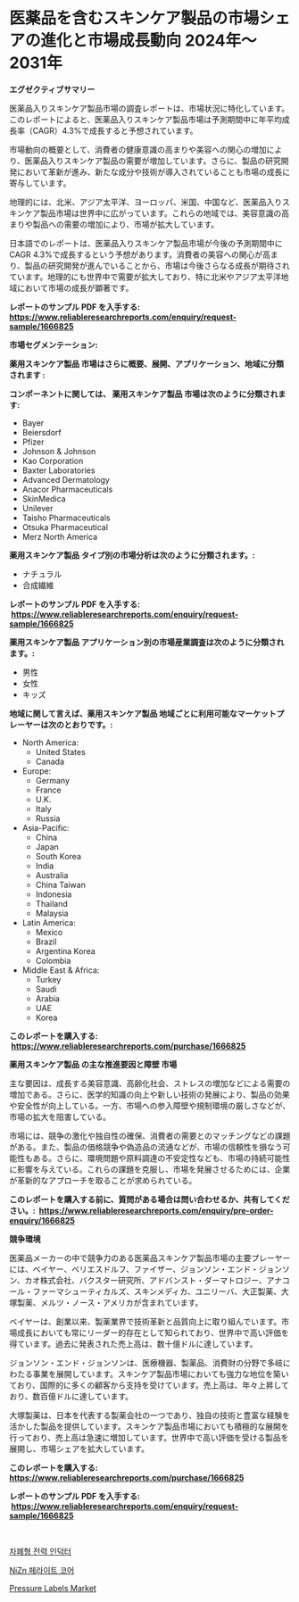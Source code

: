 <p><h1>医薬品を含むスキンケア製品の市場シェアの進化と市場成長動向 2024年〜2031年</h1></p><p><strong>エグゼクティブサマリー</strong></p>
<p><p>医薬品入りスキンケア製品市場の調査レポートは、市場状況に特化しています。このレポートによると、医薬品入りスキンケア製品市場は予測期間中に年平均成長率（CAGR）4.3%で成長すると予想されています。</p><p>市場動向の概要として、消費者の健康意識の高まりや美容への関心の増加により、医薬品入りスキンケア製品の需要が増加しています。さらに、製品の研究開発において革新が進み、新たな成分や技術が導入されていることも市場の成長に寄与しています。</p><p>地理的には、北米、アジア太平洋、ヨーロッパ、米国、中国など、医薬品入りスキンケア製品市場は世界中に広がっています。これらの地域では、美容意識の高まりや製品への需要の増加により、市場が拡大しています。</p><p>日本語でのレポートは、医薬品入りスキンケア製品市場が今後の予測期間中にCAGR 4.3%で成長するという予想があります。消費者の美容への関心が高まり、製品の研究開発が進んでいることから、市場は今後さらなる成長が期待されています。地理的にも世界中で需要が拡大しており、特に北米やアジア太平洋地域において市場の成長が顕著です。</p></p>
<p><strong>レポートのサンプル PDF を入手する: <a href="https://www.reliableresearchreports.com/enquiry/request-sample/1666825">https://www.reliableresearchreports.com/enquiry/request-sample/1666825</a></strong></p>
<p><strong>市場セグメンテーション:</strong></p>
<p><strong> 薬用スキンケア製品 市場はさらに概要、展開、アプリケーション、地域に分類されます :</strong></p>
<p><strong>コンポーネントに関しては、 薬用スキンケア製品 市場は次のように分類されます: &nbsp;</strong></p>
<p><ul><li>Bayer</li><li>Beiersdorf</li><li>Pfizer</li><li>Johnson & Johnson</li><li>Kao Corporation</li><li>Baxter Laboratories</li><li>Advanced Dermatology</li><li>Anacor Pharmaceuticals</li><li>SkinMedica</li><li>Unilever</li><li>Taisho Pharmaceuticals</li><li>Otsuka Pharmaceutical</li><li>Merz North America</li></ul></p>
<p><strong> 薬用スキンケア製品 タイプ別の市場分析は次のように分類されます。:</strong></p>
<p><ul><li>ナチュラル</li><li>合成繊維</li></ul></p>
<p><strong>レポートのサンプル PDF を入手する: &nbsp;<a href="https://www.reliableresearchreports.com/enquiry/request-sample/1666825">https://www.reliableresearchreports.com/enquiry/request-sample/1666825</a></strong></p>
<p><strong> 薬用スキンケア製品 アプリケーション別の市場産業調査は次のように分類されます。:</strong></p>
<p><ul><li>男性</li><li>女性</li><li>キッズ</li></ul></p>
<p><strong>地域に関して言えば、薬用スキンケア製品 地域ごとに利用可能なマーケットプレーヤーは次のとおりです。:</strong></p>
<p><ul>
    <li>
        North America:
        <ul>
            <li>United States</li>
            <li>Canada</li>
        </ul>
    </li>
    <li>
        Europe:
        <ul>
            <li>Germany</li>
            <li>France</li>
            <li>U.K.</li>
            <li>Italy</li>
            <li>Russia</li>
        </ul>
    </li>
    <li>
        Asia-Pacific:
        <ul>
            <li>China</li>
            <li>Japan</li>
            <li>South Korea</li>
            <li>India</li>
            <li>Australia</li>
            <li>China Taiwan</li>
            <li>Indonesia</li>
            <li>Thailand</li>
            <li>Malaysia</li>
        </ul>
    </li>
    <li>
        Latin America:
        <ul>
            <li>Mexico</li>
            <li>Brazil</li>
            <li>Argentina Korea</li>
            <li>Colombia</li>
        </ul>
    </li>
    <li>
        Middle East & Africa:
        <ul>
            <li>Turkey</li>
            <li>Saudi</li>
            <li>Arabia</li>
            <li>UAE</li>
            <li>Korea</li>
        </ul>
    </li>
    </ul></p>
<p><strong>このレポートを購入する: &nbsp;<a href="https://www.reliableresearchreports.com/purchase/1666825">https://www.reliableresearchreports.com/purchase/1666825</a></strong></p>
<p><strong>薬用スキンケア製品 の主な推進要因と障壁 市場</strong></p>
<p><p>主な要因は、成長する美容意識、高齢化社会、ストレスの増加などによる需要の増加である。さらに、医学的知識の向上や新しい技術の発展により、製品の効果や安全性が向上している。一方、市場への参入障壁や規制環境の厳しさなどが、市場の拡大を阻害している。</p><p>市場には、競争の激化や独自性の確保、消費者の需要とのマッチングなどの課題がある。また、製品の価格競争や偽造品の流通などが、市場の信頼性を損なう可能性もある。さらに、環境問題や原料調達の不安定性なども、市場の持続可能性に影響を与えている。これらの課題を克服し、市場を発展させるためには、企業が革新的なアプローチを取ることが求められている。</p></p>
<p><strong>このレポートを購入する前に、質問がある場合は問い合わせるか、共有してください。:&nbsp; <a href="https://www.reliableresearchreports.com/enquiry/pre-order-enquiry/1666825">https://www.reliableresearchreports.com/enquiry/pre-order-enquiry/1666825</a></strong></p>
<p><strong>競争環境</strong></p>
<p><p>医薬品メーカーの中で競争力のある医薬品スキンケア製品市場の主要プレーヤーには、ベイヤー、ベリエスドルフ、ファイザー、ジョンソン・エンド・ジョンソン、カオ株式会社、バクスター研究所、アドバンスト・ダーマトロジー、アナコール・ファーマシューティカルズ、スキンメディカ、ユニリーバ、大正製薬、大塚製薬、メルツ・ノース・アメリカが含まれています。</p><p>ベイヤーは、創業以来、製薬業界で技術革新と品質向上に取り組んでいます。市場成長においても常にリーダー的存在として知られており、世界中で高い評価を得ています。過去に発表された売上高は、数十億ドルに達しています。</p><p>ジョンソン・エンド・ジョンソンは、医療機器、製薬品、消費財の分野で多岐にわたる事業を展開しています。スキンケア製品市場においても強力な地位を築いており、国際的に多くの顧客から支持を受けています。売上高は、年々上昇しており、数百億ドルに達しています。</p><p>大塚製薬は、日本を代表する製薬会社の一つであり、独自の技術と豊富な経験を活かした製品を提供しています。スキンケア製品市場においても積極的な展開を行っており、売上高は急速に増加しています。世界中で高い評価を受ける製品を展開し、市場シェアを拡大しています。</p></p>
<p><strong>このレポートを購入する: &nbsp; <a href="https://www.reliableresearchreports.com/purchase/1666825">https://www.reliableresearchreports.com/purchase/1666825</a></strong></p>
<p><strong>レポートのサンプル PDF を入手する: &nbsp;<a href="https://www.reliableresearchreports.com/enquiry/request-sample/1666825">https://www.reliableresearchreports.com/enquiry/request-sample/1666825</a></strong><strong></strong></p>
<p>&nbsp;</p>
<p><p><a href="https://github.com/CliftonFisher9067/Market-Research-Report-List-1/blob/main/926084513365.md">차폐형 전력 인덕터</a></p><p><a href="https://github.com/fernandotryO5lson96765/Market-Research-Report-List-1/blob/main/713517713366.md">NiZn 페라이트 코어</a></p><p><a href="https://butternut-bug-553.notion.site/Pressure-Labels-Market-with-the-goal-of-estimating-the-market-size-and-future-growth-potential-of-va-54ac9dd415024fd3ae8c4cef4083d911">Pressure Labels Market</a></p></p>